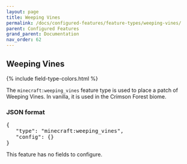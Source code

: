 ```yaml
---
layout: page
title: Weeping Vines
permalink: /docs/configured-features/feature-types/weeping-vines/
parent: Configured Features
grand_parent: Documentation
nav_order: 62
---
```


## Weeping Vines

<head>
    {% include field-type-colors.html %}
</head>

The `minecraft:weeping_vines` feature type is used to place a patch of Weeping Vines. In vanilla, it is used in the Crimson Forest biome.

### JSON format

<pre>
{
   "type": "minecraft:weeping_vines",
   "config": {}
}
</pre>

This feature has no fields to configure.
    